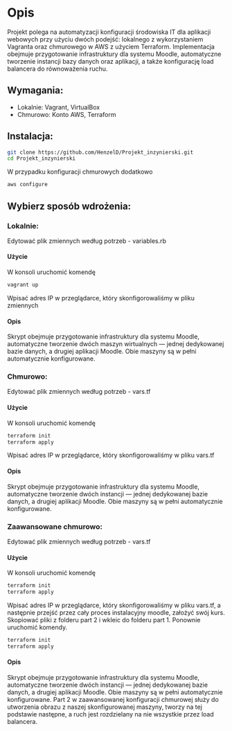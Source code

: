 # Opis
Projekt polega na automatyzacji konfiguracji środowiska IT dla aplikacji webowych przy użyciu dwóch podejść: lokalnego z wykorzystaniem Vagranta oraz chmurowego w AWS z użyciem Terraform. Implementacja obejmuje przygotowanie infrastruktury dla systemu Moodle, automatyczne tworzenie instancji bazy danych oraz aplikacji, a także konfigurację load balancera do równoważenia ruchu.

## Wymagania:
- Lokalnie: Vagrant, VirtualBox
- Chmurowo: Konto AWS, Terraform

## Instalacja:
```bash
git clone https://github.com/HenzelD/Projekt_inzynierski.git
cd Projekt_inzynierski
```
W przypadku konfiguracji chmurowych dodatkowo
```bash
aws configure
```
## Wybierz sposób wdrożenia:

### Lokalnie:
Edytować plik zmiennych według potrzeb - variables.rb
#### Użycie
W konsoli uruchomić komendę
```bash
vagrant up
```
Wpisać adres IP w przeglądarce, który skonfigorowaliśmy w pliku zmiennych 
#### Opis
Skrypt obejmuje przygotowanie infrastruktury dla systemu Moodle, automatyczne tworzenie dwóch maszyn wirtualnych — jednej dedykowanej bazie danych, a drugiej aplikacji Moodle. Obie maszyny są w pełni automatycznie konfigurowane.
### Chmurowo:
Edytować plik zmiennych według potrzeb - vars.tf
#### Użycie
W konsoli uruchomić komendę
```bash
terraform init
terraform apply 
```
Wpisać adres IP w przeglądarce, który skonfigorowaliśmy w pliku vars.tf
#### Opis
Skrypt obejmuje przygotowanie infrastruktury dla systemu Moodle, automatyczne tworzenie dwóch instancji — jednej dedykowanej bazie danych, a drugiej aplikacji Moodle. Obie maszyny są w pełni automatycznie konfigurowane.
### Zaawansowane chmurowo:
Edytować plik zmiennych według potrzeb - vars.tf
#### Użycie
W konsoli uruchomić komendę
```bash
terraform init
terraform apply 
```
Wpisać adres IP w przeglądarce, który skonfigorowaliśmy w pliku vars.tf, a następnie przejść przez cały proces instalacyjny moodle, założyć swój kurs. Skopiować pliki z folderu part 2 i wkleic do folderu part 1. Ponownie uruchomić komendy.
```bash
terraform init
terraform apply 
```
#### Opis
Skrypt obejmuje przygotowanie infrastruktury dla systemu Moodle, automatyczne tworzenie dwóch instancji — jednej dedykowanej bazie danych, a drugiej aplikacji Moodle. Obie maszyny są w pełni automatycznie konfigurowane.
Part 2  w zaawansowanej konfiguracji chmurowej służy do utworzenia obrazu z naszej skonfigurowanej maszyny, tworzy na tej podstawie następne, a ruch jest rozdzielany na nie wszystkie przez load balancera.





